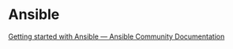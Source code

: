 # Ansible

[Getting started with Ansible — Ansible Community Documentation](https://docs.ansible.com/ansible/latest/getting_started/index.html)

